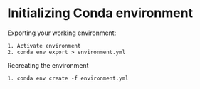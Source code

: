 # Initializing Conda environment
Exporting your working environment:
 ```
 1. Activate environment
 2. conda env export > environment.yml
 ```
 Recreating the environment
 ```
 1. conda env create -f environment.yml
 ```